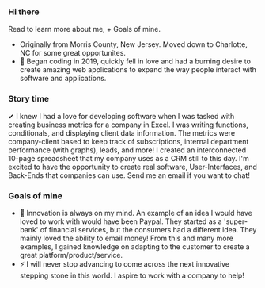 ### Hi there

Read to learn more about me, + Goals of mine. 
-  Originally from Morris County, New Jersey. Moved down to Charlotte, NC for some great opportunites.
- 💬 Began coding in 2019, quickly fell in love and had a burning desire to create amazing web applications to expand the way people interact with software and applications.

### Story time
✔ I knew I had a love for developing software when I was tasked with creating business metrics for a company in Excel. I was writing functions, conditionals, and displaying client data information. The metrics were company-client based to keep track of subscriptions, internal department performance (with graphs), leads, and more! I created an interconnected 10-page spreadsheet that my company uses as a CRM still to this day. I'm excited to have the opportunity to create real software, User-Interfaces, and Back-Ends that companies can use. Send me an email if you want to chat!  

### Goals of mine
- 🔭 Innovation is always on my mind. An example of an idea I would have loved to work with would have been Paypal. They started as a 'super-bank' of financial services, but the consumers had a different idea. They mainly loved the ability to email money! From this and many more examples, I gained knowledge on adapting to the customer to create a great platform/product/service.
- ⚡ I will never stop advancing to come across the next innovative stepping stone in this world. I aspire to work with a company to help!

